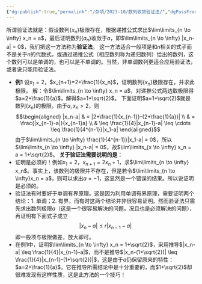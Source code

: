 ```yaml
---
{"dg-publish":true,"permalink":"/杂项/2023-10/数列收敛验证法/","dgPassFrontmatter":true}
---
```


所谓验证法就是：假设数列$\{x_n\}$极限存在，根据递推公式求出$\lim\limits_{n \to \infty} x_n = a$，最后证明数列$\{a_n\}$收敛于$a$，即$\lim\limits_{n \to \infty} |x_n-a| = 0$，我们把这一方法称为**验证法**。
这一方法适合一般项是和$n$相关的式子而不是关于$n$的代数式，或通过递推公式（相应数列称为递归数列）给出的数列，这个数列可以是单调的，也可以是不单调的。当然，非单调数列更适合应用验证法，或者说只能用验证法。
- **例1**
	设$x_1=2$，$x_{n+1}=2+\frac{1}{x_n}$，证明数列$\{x_n\}$极限存在，并求此极限。
	解：令$\lim\limits_{n \to \infty} x_n = a$，对递推公式两边取极限得$a=2+\frac{1}{a}$，解得$a=1+\sqrt{2}$。
	下面证明$a=1+\sqrt{2}$就是数列$\{x_n\}$的极限。由于$a,x_n > 2$，则
	$$\begin{aligned}	|x_n-a| & = |2+\frac{1}{x_{n-1}}-(2+\frac{1}{a})| \\	& = \frac{|x_{n-1}-a|}{x_{n-1}a} \\	& \leq \frac{1}{4}|x_{n-1}-a| \leq \cdots \leq \frac{1}{4^{n-1}}|x_1-a|	\end{aligned}$$
	由于$\lim\limits_{n \to \infty} \frac{1}{4^{n-1}}|x_1-a| = 0$，所以$\lim\limits_{n \to \infty} |x_n-a| = 0$，故$\lim\limits_{x \to \infty} x_n = a = 1+\sqrt{2}$。
**关于验证法需要说明的是：**
- 证明是必须的！例如$x_1=2$，$x_{n+1}=2x_n+1$，求$\lim\limits_{n \to \infty} x_n$。事实上，该数列的极限并不存在，但是若令$\lim\limits_{n \to \infty}x_n = a$，则可以求出$a=-1$，这显然是一个错误的结果。所以说证明是必须的。
- 验证法有时要好于单调有界原理。这是因为利用单调有界原理，需要证明两个结论：1. 单调；2. 有界，而有时这两个结论并非很容易证明。然而验证法只需先求出数列极限$a$（这是一个很容易解决的问题，况且也是必须解决的问题），再证明有下面式子成立
	$$|x_n-a|\leq r|x_{n-1}-a|$$
	即一般项与极限做差，放大即可。
- 在例1中，证明$\lim\limits_{n \to \infty} x_n = 1+\sqrt{2}$，采用推导$|x_n-a| \leq \frac{1}{4}|x_{n-1}-a|$，而不是推导$|x_n-(1+\sqrt{2})| \leq \frac{1}{4}|x_{n-1}-(1+\sqrt{2})|$，这是由于$a$仍保留原来的特性：$a=2+\frac{1}{a}$，它在推导所需结论中是十分重要的，而$1+\sqrt{2}$却很难发现有这样性质，这是此方法的一个技巧！